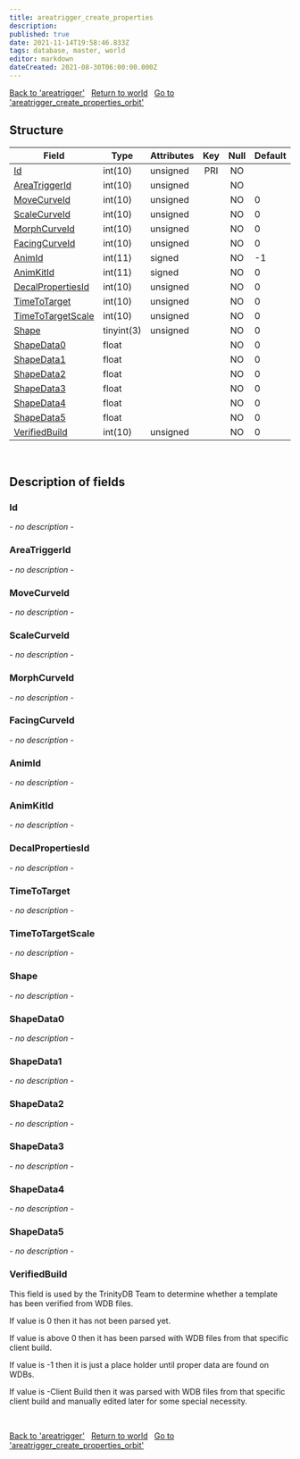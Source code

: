 ```yaml
---
title: areatrigger_create_properties
description: 
published: true
date: 2021-11-14T19:58:46.833Z
tags: database, master, world
editor: markdown
dateCreated: 2021-08-30T06:00:00.000Z
---
```


<a href="https://dev.trinitycore.info/en/database/master/world/areatrigger" class="mt-5 v-btn v-btn--depressed v-btn--flat v-btn--outlined theme--light v-size--default darkblue--text text--lighten-3"><span class="v-btn__content"><i aria-hidden="true" class="v-icon notranslate v-icon--left mdi mdi-arrow-left theme--light"></i><span>Back to 'areatrigger'</span></span></a>&nbsp;&nbsp;&nbsp;<a href="https://dev.trinitycore.info/en/database/master/world/home" class="mt-5 v-btn v-btn--depressed v-btn--flat v-btn--outlined theme--light v-size--default darkblue--text text--lighten-3"><span class="v-btn__content"><i aria-hidden="true" class="v-icon notranslate v-icon--left mdi mdi-home-outline theme--light"></i><span>Return to world</span></span></a>&nbsp;&nbsp;&nbsp;<a href="https://dev.trinitycore.info/en/database/master/world/areatrigger_create_properties_orbit" class="mt-5 v-btn v-btn--depressed v-btn--flat v-btn--outlined theme--light v-size--default darkblue--text text--lighten-3"><span class="v-btn__content"><span>Go to 'areatrigger_create_properties_orbit'</span><i aria-hidden="true" class="v-icon notranslate v-icon--right mdi mdi-arrow-right theme--light"></i></span></a>

## Structure

| Field | Type | Attributes | Key | Null | Default | Extra | Comment |
| --- | --- | --- | :---: | :---: | --- | --- | --- |
| [Id](#id) | int(10) | unsigned | PRI | NO |  |  |  |
| [AreaTriggerId](#areatriggerid) | int(10) | unsigned |  | NO |  |  |  |
| [MoveCurveId](#movecurveid) | int(10) | unsigned |  | NO | 0 |  |  |
| [ScaleCurveId](#scalecurveid) | int(10) | unsigned |  | NO | 0 |  |  |
| [MorphCurveId](#morphcurveid) | int(10) | unsigned |  | NO | 0 |  |  |
| [FacingCurveId](#facingcurveid) | int(10) | unsigned |  | NO | 0 |  |  |
| [AnimId](#animid) | int(11) | signed |  | NO | -1 |  |  |
| [AnimKitId](#animkitid) | int(11) | signed |  | NO | 0 |  |  |
| [DecalPropertiesId](#decalpropertiesid) | int(10) | unsigned |  | NO | 0 |  |  |
| [TimeToTarget](#timetotarget) | int(10) | unsigned |  | NO | 0 |  |  |
| [TimeToTargetScale](#timetotargetscale) | int(10) | unsigned |  | NO | 0 |  |  |
| [Shape](#shape) | tinyint(3) | unsigned |  | NO | 0 |  |  |
| [ShapeData0](#shapedata0) | float |  |  | NO | 0 |  |  |
| [ShapeData1](#shapedata1) | float |  |  | NO | 0 |  |  |
| [ShapeData2](#shapedata2) | float |  |  | NO | 0 |  |  |
| [ShapeData3](#shapedata3) | float |  |  | NO | 0 |  |  |
| [ShapeData4](#shapedata4) | float |  |  | NO | 0 |  |  |
| [ShapeData5](#shapedata5) | float |  |  | NO | 0 |  |  |
| [VerifiedBuild](#verifiedbuild) | int(10) | unsigned |  | NO | 0 |  |  |
&nbsp;
## Description of fields

### Id
*- no description -*
&nbsp;

### AreaTriggerId
*- no description -*
&nbsp;

### MoveCurveId
*- no description -*
&nbsp;

### ScaleCurveId
*- no description -*
&nbsp;

### MorphCurveId
*- no description -*
&nbsp;

### FacingCurveId
*- no description -*
&nbsp;

### AnimId
*- no description -*
&nbsp;

### AnimKitId
*- no description -*
&nbsp;

### DecalPropertiesId
*- no description -*
&nbsp;

### TimeToTarget
*- no description -*
&nbsp;

### TimeToTargetScale
*- no description -*
&nbsp;

### Shape
*- no description -*
&nbsp;

### ShapeData0
*- no description -*
&nbsp;

### ShapeData1
*- no description -*
&nbsp;

### ShapeData2
*- no description -*
&nbsp;

### ShapeData3
*- no description -*
&nbsp;

### ShapeData4
*- no description -*
&nbsp;

### ShapeData5
*- no description -*
&nbsp;

### VerifiedBuild
This field is used by the TrinityDB Team to determine whether a template has been verified from WDB files.

If value is 0 then it has not been parsed yet.

If value is above 0 then it has been parsed with WDB files from that specific client build.

If value is -1 then it is just a place holder until proper data are found on WDBs.

If value is -Client Build then it was parsed with WDB files from that specific client build and manually edited later for some special necessity.

&nbsp;

<a href="https://dev.trinitycore.info/en/database/master/world/areatrigger" class="mt-5 v-btn v-btn--depressed v-btn--flat v-btn--outlined theme--light v-size--default darkblue--text text--lighten-3"><span class="v-btn__content"><i aria-hidden="true" class="v-icon notranslate v-icon--left mdi mdi-arrow-left theme--light"></i><span>Back to 'areatrigger'</span></span></a>&nbsp;&nbsp;&nbsp;<a href="https://dev.trinitycore.info/en/database/master/world/home" class="mt-5 v-btn v-btn--depressed v-btn--flat v-btn--outlined theme--light v-size--default darkblue--text text--lighten-3"><span class="v-btn__content"><i aria-hidden="true" class="v-icon notranslate v-icon--left mdi mdi-home-outline theme--light"></i><span>Return to world</span></span></a>&nbsp;&nbsp;&nbsp;<a href="https://dev.trinitycore.info/en/database/master/world/areatrigger_create_properties_orbit" class="mt-5 v-btn v-btn--depressed v-btn--flat v-btn--outlined theme--light v-size--default darkblue--text text--lighten-3"><span class="v-btn__content"><span>Go to 'areatrigger_create_properties_orbit'</span><i aria-hidden="true" class="v-icon notranslate v-icon--right mdi mdi-arrow-right theme--light"></i></span></a>

